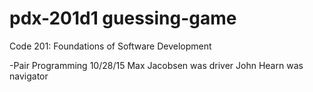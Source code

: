 # pdx-201d1 guessing-game
Code 201: Foundations of Software Development

-Pair Programming 10/28/15 
    Max Jacobsen was driver
    John Hearn was navigator
